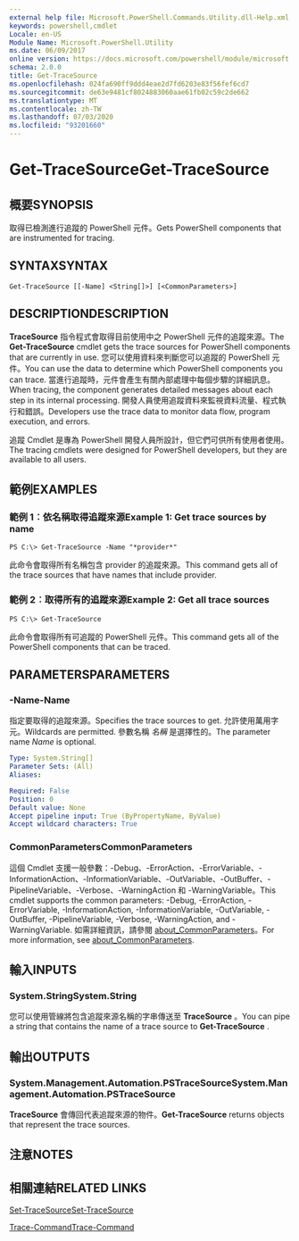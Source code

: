 ```yaml
---
external help file: Microsoft.PowerShell.Commands.Utility.dll-Help.xml
keywords: powershell,cmdlet
Locale: en-US
Module Name: Microsoft.PowerShell.Utility
ms.date: 06/09/2017
online version: https://docs.microsoft.com/powershell/module/microsoft.powershell.utility/get-tracesource?view=powershell-7&WT.mc_id=ps-gethelp
schema: 2.0.0
title: Get-TraceSource
ms.openlocfilehash: 024fa690ff9ddd4eae2d7fd6203e83f56fef6cd7
ms.sourcegitcommit: de63e9481cf8024883060aae61fb02c59c2de662
ms.translationtype: MT
ms.contentlocale: zh-TW
ms.lasthandoff: 07/03/2020
ms.locfileid: "93201660"
---
```

# <span data-ttu-id="1aaed-103">Get-TraceSource</span><span class="sxs-lookup"><span data-stu-id="1aaed-103">Get-TraceSource</span></span>

## <span data-ttu-id="1aaed-104">概要</span><span class="sxs-lookup"><span data-stu-id="1aaed-104">SYNOPSIS</span></span>
<span data-ttu-id="1aaed-105">取得已檢測進行追蹤的 PowerShell 元件。</span><span class="sxs-lookup"><span data-stu-id="1aaed-105">Gets PowerShell components that are instrumented for tracing.</span></span>

## <span data-ttu-id="1aaed-106">SYNTAX</span><span class="sxs-lookup"><span data-stu-id="1aaed-106">SYNTAX</span></span>

```
Get-TraceSource [[-Name] <String[]>] [<CommonParameters>]
```

## <span data-ttu-id="1aaed-107">DESCRIPTION</span><span class="sxs-lookup"><span data-stu-id="1aaed-107">DESCRIPTION</span></span>

<span data-ttu-id="1aaed-108">**TraceSource** 指令程式會取得目前使用中之 PowerShell 元件的追蹤來源。</span><span class="sxs-lookup"><span data-stu-id="1aaed-108">The **Get-TraceSource** cmdlet gets the trace sources for PowerShell components that are currently in use.</span></span>
<span data-ttu-id="1aaed-109">您可以使用資料來判斷您可以追蹤的 PowerShell 元件。</span><span class="sxs-lookup"><span data-stu-id="1aaed-109">You can use the data to determine which PowerShell components you can trace.</span></span>
<span data-ttu-id="1aaed-110">當進行追蹤時，元件會產生有關內部處理中每個步驟的詳細訊息。</span><span class="sxs-lookup"><span data-stu-id="1aaed-110">When tracing, the component generates detailed messages about each step in its internal processing.</span></span>
<span data-ttu-id="1aaed-111">開發人員使用追蹤資料來監視資料流量、程式執行和錯誤。</span><span class="sxs-lookup"><span data-stu-id="1aaed-111">Developers use the trace data to monitor data flow, program execution, and errors.</span></span>

<span data-ttu-id="1aaed-112">追蹤 Cmdlet 是專為 PowerShell 開發人員所設計，但它們可供所有使用者使用。</span><span class="sxs-lookup"><span data-stu-id="1aaed-112">The tracing cmdlets were designed for PowerShell developers, but they are available to all users.</span></span>

## <span data-ttu-id="1aaed-113">範例</span><span class="sxs-lookup"><span data-stu-id="1aaed-113">EXAMPLES</span></span>

### <span data-ttu-id="1aaed-114">範例 1︰依名稱取得追蹤來源</span><span class="sxs-lookup"><span data-stu-id="1aaed-114">Example 1: Get trace sources by name</span></span>

```
PS C:\> Get-TraceSource -Name "*provider*"
```

<span data-ttu-id="1aaed-115">此命令會取得所有名稱包含 provider 的追蹤來源。</span><span class="sxs-lookup"><span data-stu-id="1aaed-115">This command gets all of the trace sources that have names that include provider.</span></span>

### <span data-ttu-id="1aaed-116">範例 2︰取得所有的追蹤來源</span><span class="sxs-lookup"><span data-stu-id="1aaed-116">Example 2: Get all trace sources</span></span>

```
PS C:\> Get-TraceSource
```

<span data-ttu-id="1aaed-117">此命令會取得所有可追蹤的 PowerShell 元件。</span><span class="sxs-lookup"><span data-stu-id="1aaed-117">This command gets all of the PowerShell components that can be traced.</span></span>

## <span data-ttu-id="1aaed-118">PARAMETERS</span><span class="sxs-lookup"><span data-stu-id="1aaed-118">PARAMETERS</span></span>

### <span data-ttu-id="1aaed-119">-Name</span><span class="sxs-lookup"><span data-stu-id="1aaed-119">-Name</span></span>

<span data-ttu-id="1aaed-120">指定要取得的追蹤來源。</span><span class="sxs-lookup"><span data-stu-id="1aaed-120">Specifies the trace sources to get.</span></span>
<span data-ttu-id="1aaed-121">允許使用萬用字元。</span><span class="sxs-lookup"><span data-stu-id="1aaed-121">Wildcards are permitted.</span></span>
<span data-ttu-id="1aaed-122">參數名稱 *名稱* 是選擇性的。</span><span class="sxs-lookup"><span data-stu-id="1aaed-122">The parameter name *Name* is optional.</span></span>

```yaml
Type: System.String[]
Parameter Sets: (All)
Aliases:

Required: False
Position: 0
Default value: None
Accept pipeline input: True (ByPropertyName, ByValue)
Accept wildcard characters: True
```

### <span data-ttu-id="1aaed-123">CommonParameters</span><span class="sxs-lookup"><span data-stu-id="1aaed-123">CommonParameters</span></span>

<span data-ttu-id="1aaed-124">這個 Cmdlet 支援一般參數：-Debug、-ErrorAction、-ErrorVariable、-InformationAction、-InformationVariable、-OutVariable、-OutBuffer、-PipelineVariable、-Verbose、-WarningAction 和 -WarningVariable。</span><span class="sxs-lookup"><span data-stu-id="1aaed-124">This cmdlet supports the common parameters: -Debug, -ErrorAction, -ErrorVariable, -InformationAction, -InformationVariable, -OutVariable, -OutBuffer, -PipelineVariable, -Verbose, -WarningAction, and -WarningVariable.</span></span> <span data-ttu-id="1aaed-125">如需詳細資訊，請參閱 [about_CommonParameters](https://go.microsoft.com/fwlink/?LinkID=113216)。</span><span class="sxs-lookup"><span data-stu-id="1aaed-125">For more information, see [about_CommonParameters](https://go.microsoft.com/fwlink/?LinkID=113216).</span></span>

## <span data-ttu-id="1aaed-126">輸入</span><span class="sxs-lookup"><span data-stu-id="1aaed-126">INPUTS</span></span>

### <span data-ttu-id="1aaed-127">System.String</span><span class="sxs-lookup"><span data-stu-id="1aaed-127">System.String</span></span>

<span data-ttu-id="1aaed-128">您可以使用管線將包含追蹤來源名稱的字串傳送至 **TraceSource** 。</span><span class="sxs-lookup"><span data-stu-id="1aaed-128">You can pipe a string that contains the name of a trace source to **Get-TraceSource** .</span></span>

## <span data-ttu-id="1aaed-129">輸出</span><span class="sxs-lookup"><span data-stu-id="1aaed-129">OUTPUTS</span></span>

### <span data-ttu-id="1aaed-130">System.Management.Automation.PSTraceSource</span><span class="sxs-lookup"><span data-stu-id="1aaed-130">System.Management.Automation.PSTraceSource</span></span>

<span data-ttu-id="1aaed-131">**TraceSource** 會傳回代表追蹤來源的物件。</span><span class="sxs-lookup"><span data-stu-id="1aaed-131">**Get-TraceSource** returns objects that represent the trace sources.</span></span>

## <span data-ttu-id="1aaed-132">注意</span><span class="sxs-lookup"><span data-stu-id="1aaed-132">NOTES</span></span>

## <span data-ttu-id="1aaed-133">相關連結</span><span class="sxs-lookup"><span data-stu-id="1aaed-133">RELATED LINKS</span></span>

[<span data-ttu-id="1aaed-134">Set-TraceSource</span><span class="sxs-lookup"><span data-stu-id="1aaed-134">Set-TraceSource</span></span>](Set-TraceSource.md)

[<span data-ttu-id="1aaed-135">Trace-Command</span><span class="sxs-lookup"><span data-stu-id="1aaed-135">Trace-Command</span></span>](Trace-Command.md)
